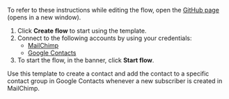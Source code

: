 To refer to these instructions while editing the flow, open the [GitHub page](https://github.com/ot4i/app-connect-templates/tree/main/resources/markdown/Create%20a%20contact%20and%20add%20the%20contact%20to%20a%20specific%20group%20in%20Google%20Contacts%20when%20a%20subscriber%20is%20created%20in%20MailChimp_instructions.md) (opens in a new window).

1. Click **Create flow** to start using the template.
2. Connect to the following accounts by using your credentials:
   - [MailChimp](https://www.ibm.com/docs/en/app-connect/containers_cd?topic=apps-mailchimp)
   - [Google Contacts](https://www.ibm.com/docs/en/app-connect/containers_cd?topic=apps-google-contacts)
3. To start the flow, in the banner, click **Start flow**.


Use this template to create a contact and add the contact to a specific contact group in Google Contacts whenever a new subscriber is created in MailChimp.






